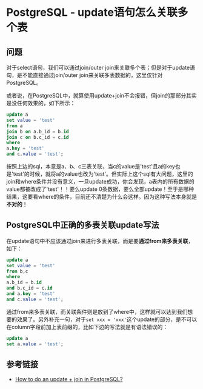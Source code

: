 # PostgreSQL - update语句怎么关联多个表

## 问题

对于select语句，我们可以通过join/outer join来关联多个表；但是对于update语句，是不能直接通过join/outer join来关联多表数据的，这里仅针对PostgreSQL。

或者说，在PostgreSQL中，就算使用update+join不会报错，但join的那部分其实是没任何效果的，如下所示：<!--more-->

```sql
update a
set value = 'test'
from a
join b on a.b_id = b.id
join c on b.c_id = c.id
where
a.key = 'test'
and c.value = 'test';
```

按照上边的sql，本意是a、b、c三表关联，当c的value是'test'且a的key也是'test'的时候，就将a的value也改为'test'。但实际上这个sql有大问题，这里的join和where条件并没有意义，一旦update成功，你会发现，a表内的所有数据的value都被改成了'test'！！要么update 0条数据，要么全部update！至于是哪种结果，这要看where的条件，目前还不清楚为什么会这样。因为这种写法本身就是**不对的**！

## PostgreSQL中正确的多表关联update写法

在update语句中不应该通过join来进行多表关联，而是要**通过from来多表关联**，如下：
```sql
update a
set value = 'test'
from b,c
where
a.b_id = b.id
and b.c_id = c.id
and a.key = 'test'
and c.value = 'test';
```

通过from来多表关联，而关联条件则是放到了where中，这样就可以达到我们想要的效果了。另外补充一句，对于`set xxx = 'xxx'`这个update的部分，是不可以在column字段前加上表前缀的，比如下边的写法就是有语法错误的：
```sql
update a
set a.value = 'test';
```

## 参考链接

* [How to do an update + join in PostgreSQL?](https://www.e-learn.cn/content/wangluowenzhang/36970)